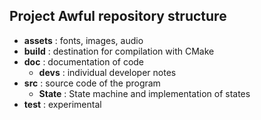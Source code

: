 ## Project Awful repository structure

- **assets** : fonts, images, audio 
- **build** : destination for compilation with CMake
- **doc** : documentation of code
  - **devs** : individual developer notes
- **src** : source code of the program
  - **State** : State machine and implementation of states
- **test** : experimental 
